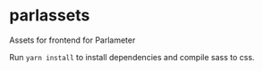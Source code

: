 # parlassets
Assets for frontend for Parlameter

Run `yarn install` to install dependencies and compile sass to css.
